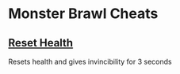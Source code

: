 # Monster Brawl Cheats

## [Reset Health](resetHealth.js)
Resets health and gives invincibility for 3 seconds